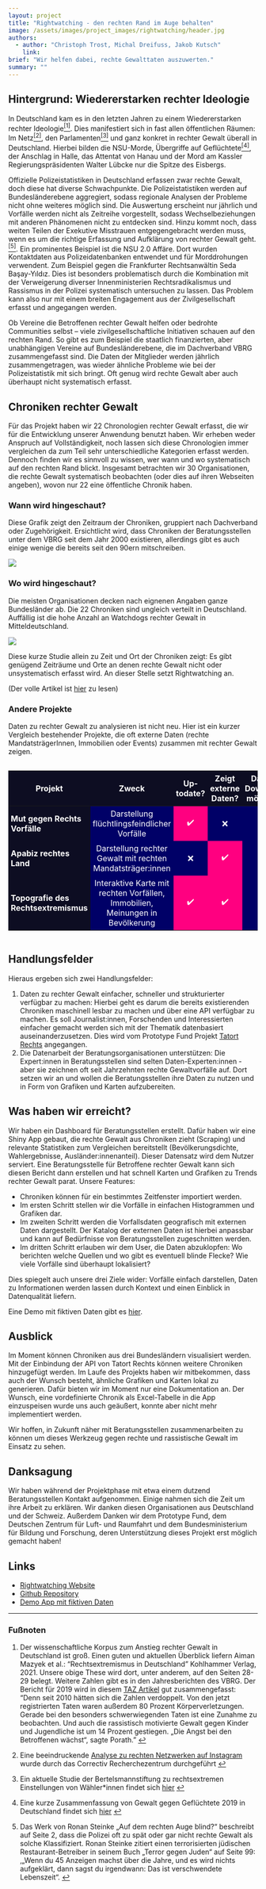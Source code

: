 ```yaml
---
layout: project
title: "Rightwatching - den rechten Rand im Auge behalten"
image: /assets/images/project_images/rightwatching/header.jpg
authors:
  - author: "Christoph Trost, Michal Dreifuss, Jakob Kutsch"
    link:
brief: "Wir helfen dabei, rechte Gewalttaten auszuwerten."
summary: ""
---
```


<style>
.dystonse-yes {
  background-color: #FF0080;
  color:#FFFFFF;
  padding:5px;
  text-align: center;
}

.dystonse-partly {
  background-color: #009ACE;
  color:#FFFFFF;
  padding:5px;
  text-align: center;
}

.dystonse-no {
  background-color: #000067;
  color:#FFFFFF;
  padding:5px;
  text-align: center;
}

.dystonse-head {
  background-color: #0D0D22;
  color:#FFFFFF;
  padding:5px;
}

.dystonse-image {
   width: 49%;
}

@media (max-width: 844px) {
  .dystonse-image {
    width: 100%;
  }
}
</style>

## Hintergrund: Wiedererstarken rechter Ideologie

In Deutschland kam es in den letzten Jahren zu einem Wiedererstarken rechter Ideologie<a id="cite_ref-1" href="#1"><sup>[1]</sup></a>. Dies manifestiert sich in fast allen öffentlichen Räumen: Im Netz<a id="cite_ref-2" href="#2"><sup>[2]</sup></a>, den Parlamenten<a id="cite_ref-3" href="#3"><sup>[3]</sup></a> und ganz konkret in rechter Gewalt überall in Deutschland. Hierbei bilden die NSU-Morde, Übergriffe auf Geflüchtete<a id="cite_ref-4" href="#4"><sup>[4]</sup></a>, der Anschlag in Halle, das Attentat von Hanau und der Mord am Kassler Regierungspräsidenten Walter Lübcke nur die Spitze des Eisbergs.

Offizielle Polizeistatistiken in Deutschland erfassen zwar rechte Gewalt, doch diese hat diverse Schwachpunkte. Die Polizeistatistiken werden auf Bundesländerebene aggregiert, sodass regionale Analysen der Probleme nicht ohne weiteres möglich sind. Die Auswertung erscheint nur jährlich und Vorfälle werden nicht als Zeitreihe vorgestellt, sodass Wechselbeziehungen mit anderen Phänomenen nicht zu entdecken sind. Hinzu kommt noch, dass weiten Teilen der Exekutive Misstrauen entgegengebracht werden muss, wenn es um die richtige Erfassung und Aufklärung von rechter Gewalt geht.<a id="cite_ref-5" href="#5"><sup>[5]</sup></a>. Ein prominentes Beispiel ist die NSU 2.0 Affäre. Dort wurden Kontaktdaten aus Polizeidatenbanken entwendet und für Morddrohungen verwendent. Zum Beispiel gegen die Frankfurter Rechtsanwältin Seda Başay-Yıldız. Dies ist besonders problematisch durch die Kombination mit der Verweigerung diverser Innenministerien Rechtsradikalismus und Rassismus in der Polizei systematisch untersuchen zu lassen. Das Problem kann also nur mit einem breiten Engagement aus der Zivilgesellschaft erfasst und angegangen werden.

Ob Vereine die Betroffenen rechter Gewalt helfen oder bedrohte Communities selbst – viele zivilgesellschaftliche Initiativen schauen auf den rechten Rand. So gibt es zum Beispiel die staatlich finanzierten, aber unabhängigen Vereine auf Bundesländerebene, die im Dachverband VBRG zusammengefasst sind. Die Daten der Mitglieder werden jährlich zusammengetragen, was wieder ähnliche Probleme wie bei der Polizeistatistik mit sich bringt. Oft genug wird rechte Gewalt aber auch überhaupt nicht systematisch erfasst.

## Chroniken rechter Gewalt

Für das Projekt haben wir 22 Chronologien rechter Gewalt erfasst, die wir für die Entwicklung unserer Anwendung benutzt haben. Wir erheben weder Anspruch auf Vollständigkeit, noch lassen sich diese Chronologien immer vergleichen da zum Teil sehr unterschiedliche Kategorien erfasst werden. Dennoch finden wir es sinnvoll zu wissen, wer wann und wo systematisch auf den rechten Rand blickt. Insgesamt betrachten wir 30 Organisationen, die rechte Gewalt systematisch beobachten (oder dies auf ihren Webseiten angeben), wovon nur 22 eine öffentliche Chronik haben.

### Wann wird hingeschaut?

Diese Grafik zeigt den Zeitraum der Chroniken, gruppiert nach Dachverband oder Zugehörigkeit. Ersichtlicht wird, dass Chroniken der Beratungsstellen unter dem VBRG seit dem Jahr 2000 existieren, allerdings gibt es auch einige wenige die bereits seit den 90ern mitschreiben.

![](/assets/images/project_images/rightwatching/body.png)

### Wo wird hingeschaut?

Die meisten Organisationen decken nach eignenen Angaben ganze Bundesländer ab. Die 22 Chroniken sind ungleich verteilt in Deutschland. Auffällig ist die hohe Anzahl an Watchdogs rechter Gewalt in Mitteldeutschland.

![](/assets/images/project_images/rightwatching/coverage_map.png)

Diese kurze Studie allein zu Zeit und Ort der Chroniken zeigt: Es gibt genügend Zeiträume und Orte an denen rechte Gewalt nicht oder unsystematisch erfasst wird. An dieser Stelle setzt Rightwatching an.

(Der volle Artikel ist [hier](https://rightwatching.org/chroniken-der-rechten-szene) zu lesen)

### Andere Projekte

Daten zu rechter Gewalt zu analysieren ist nicht neu. Hier ist ein kurzer Vergleich bestehender Projekte, die oft externe Daten (rechte MandatsträgerInnen, Immobilien oder Events) zusammen mit rechter Gewalt zeigen.

<div style="overflow-x: auto;">
<table style="min-width: 500px;">
<thead>
<tr>
<th class="dystonse-head">Projekt</th>
<th class="dystonse-head">Zweck</th>
<th class="dystonse-head">Up&shy;todate?</th>
<th class="dystonse-head">Zeigt externe Daten?</th>
<th class="dystonse-head">Daten&shy;Download möglich?</th>
<th class="dystonse-head">Analyse&shy;Download möglich?</th>
</tr>
</thead>
<tbody>
<tr>
<td class="dystonse-head"><b>Mut gegen Rechts Vorfälle</b></td>
<td class="dystonse-no">Darstellung flüchtlingsfeindlicher Vorfälle</td>
<td class="dystonse-yes">✔️</td>
<td class="dystonse-no">❌</td>
<td class="dystonse-no">❌</td>
<td class="dystonse-no">❌</td>
</tr>

<tr>
<td class="dystonse-head"><b>Apabiz rechtes Land</b></td>
<td class="dystonse-no">Darstellung rechter Gewalt mit rechten Mandatsträger:innen 	</td>
<td class="dystonse-no">❌</td>
<td class="dystonse-yes">✔️</td>
<td class="dystonse-no">❌</td>
<td class="dystonse-no">❌</td>
</tr>

<tr>
<td class="dystonse-head"><b>Topografie des Rechtsextremismus</b></td>
<td class="dystonse-no">Interaktive Karte mit rechten Vorfällen, Immobilien, Meinungen in Bevölkerung</td>
<td class="dystonse-yes">✔️</td>
<td class="dystonse-yes">✔️</td>
<td class="dystonse-no">❌</td>
<td class="dystonse-no">❌</td>
</tr>

</tbody></table>

</div>

## Handlungsfelder

Hieraus ergeben sich zwei Handlungsfelder:

1. Daten zu rechter Gewalt einfacher, schneller und strukturierter verfügbar zu machen: Hierbei geht es darum die bereits existierenden Chroniken maschinell lesbar zu machen und über eine API verfügbar zu machen. Es soll Journalist:innen, Forschenden und Interessierten einfacher gemacht werden sich mit der Thematik datenbasiert auseinanderzusetzen. Dies wird vom Prototype Fund Projekt [Tatort Rechts](https://tatortrechts.de/) angegangen.
2. Die Datenarbeit der Beratungsorganisationen unterstützen: Die Expert:innen in Beratungsstellen sind selten Daten-Experten:innen - aber sie zeichnen oft seit Jahrzehnten rechte Gewaltvorfälle auf. Dort setzen wir an und wollen die Beratungsstellen ihre Daten zu nutzen und in Form von Grafiken und Karten aufzubereiten.

## Was haben wir erreicht?

Wir haben ein Dashboard für Beratungsstellen erstellt. Dafür haben wir eine Shiny App gebaut, die rechte Gewalt aus Chroniken zieht (Scraping) und relevante Statistiken zum Vergleichen bereitstellt (Bevölkerungsdichte, Wahlergebnisse, Ausländer:innenanteil). Dieser Datensatz wird dem Nutzer serviert. Eine Beratungsstelle für Betroffene rechter Gewalt kann sich diesen Bericht dann erstellen und hat schnell Karten und Grafiken zu Trends rechter Gewalt parat. Unsere Features:

- Chroniken können für ein bestimmtes Zeitfenster importiert werden.
- Im ersten Schritt stellen wir die Vorfälle in einfachen Histogrammen und Grafiken dar.
- Im zweiten Schritt werden die Vorfallsdaten geografisch mit externen Daten dargestellt. Der Katalog der externen Daten ist hierbei anpassbar und kann auf Bedürfnisse von Beratungsstellen zugeschnitten werden.
- Im dritten Schritt erlauben wir dem User, die Daten abzuklopfen: Wo berichten welche Quellen und wo gibt es eventuell blinde Flecke? Wie viele Vorfälle sind überhaupt lokalisiert?

Dies spiegelt auch unsere drei Ziele wider: Vorfälle einfach darstellen, Daten zu Informationen werden lassen durch Kontext und einen Einblick in Datenqualität liefern.

Eine Demo mit fiktiven Daten gibt es [hier](https://app.rightwatching.org/app/shiny-report-front).

## Ausblick

Im Moment können Chroniken aus drei Bundesländern visualisiert werden. Mit der Einbindung der API von Tatort Rechts können weitere Chroniken hinzugefügt werden. Im Laufe des Projekts haben wir mitbekommen, dass auch der Wunsch besteht, ähnliche Grafiken und Karten lokal zu generieren. Dafür bieten wir im Moment nur eine Dokumentation an. Der Wunsch, eine vordefinierte Chronik als Excel-Tabelle in die App einzuspeisen wurde uns auch geäußert, konnte aber nicht mehr implementiert werden.

Wir hoffen, in Zukunft näher mit Beratungsstellen zusammenarbeiten zu können um dieses Werkzeug gegen rechte und rassistische Gewalt im Einsatz zu sehen.

## Danksagung

Wir haben während der Projektphase mit etwa einem dutzend Beratungsstellen Kontakt aufgenommen. Einige nahmen sich die Zeit um ihre Arbeit zu erklären. Wir danken diesen Organisationen aus Deutschland und der Schweiz. Außerdem Danken wir dem Prototype Fund, dem Deutschen Zentrum für Luft- und Raumfahrt und dem Bundesministerium für Bildung und Forschung, deren Unterstützung dieses Projekt erst möglich gemacht haben!

## Links

- [Rightwatching Website](https://rightwatching.org/)
- [Github Repository](https://github.com/chris-toph-t/rightwatching-shiny-app)
- [Demo App mit fiktiven Daten](https://app.rightwatching.org/app/shiny-report-front)

---

### Fußnoten

1. <a id="1"/> Der wissenschaftliche Korpus zum Anstieg rechter Gewalt in Deutschland ist groß. Einen guten und aktuellen Überblick liefern Aiman Mazyek et al.: “Rechtsextremismus in Deutschland” Kohlhammer Verlag, 2021. Unsere obige These wird dort, unter anderem, auf den Seiten 28-29 belegt. Weitere Zahlen gibt es in den Jahresberichten des VBRG. Der Bericht für 2019 wird in diesem [TAZ Artikel](https://taz.de/Statistik-zu-rechter-Gewalt-2019/!5685397/) gut zusammengefasst: “Denn seit 2010 hätten sich die Zahlen verdoppelt. Von den jetzt registrierten Taten waren außerdem 80 Prozent Körperverletzungen. Gerade bei den besonders schwerwiegenden Taten ist eine Zunahme zu beobachten. Und auch die rassistisch motivierte Gewalt gegen Kinder und Jugendliche ist um 14 Prozent gestiegen. „Die Angst bei den Betroffenen wächst“, sagte Porath.” [↩](#cite_ref-1)

2. <a id="2"/> Eine beeindruckende [Analyse zu rechten Netzwerken auf Instagram](https://correctiv.org/top-stories/2020/10/06/kein-filter-fuer-rechts-instagram-rechtsextremismus-daten-so-sind-wir-vorgegangen/) wurde durch das Correctiv Recherchezentrum durchgeführt [↩](#cite_ref-2)

3. <a id="3"/> Ein aktuelle Studie der Bertelsmannstiftung zu rechtsextremen Einstellungen von Wähler\*innen findet sich [hier](https://www.bertelsmann-stiftung.de/de/unsere-projekte/monitoring-der-demokratie/projektnachrichten/rechtsextreme-einstellungen-der-waehlerinnen-vor-der-bundestagswahl-2021) [↩](#cite_ref-3)

4. <a id="4"/> Eine kurze Zusammenfassung von Gewalt gegen Geflüchtete 2019 in Deutschland findet sich [hier](https://www.zdf.de/nachrichten/politik/angriffe-fluechtlinge-unterkuenfte-100.html) [↩](#cite_ref-4)

5. <a id="5"/> Das Werk von Ronan Steinke „Auf dem rechten Auge blind?“ beschreibt auf Seite 2, dass die Polizei oft zu spät oder gar nicht rechte Gewalt als solche Klassifiziert. Ronan Steinke zitiert einen terrorisierten jüdischen Restaurant-Betreiber in seinem Buch „Terror gegen Juden“ auf Seite 99: ‚„Wenn du 45 Anzeigen machst über die Jahre, und es wird nichts aufgeklärt, dann sagst du irgendwann: Das ist verschwendete Lebenszeit“. [↩](#cite_ref-5)
